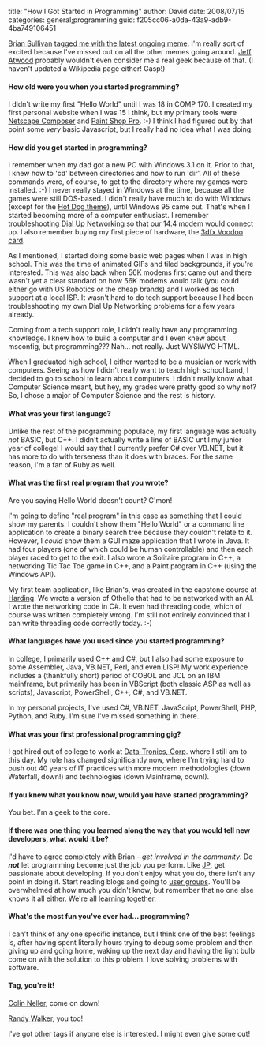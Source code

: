 
title: "How I Got Started in Programming"
author: David
date: 2008/07/15
categories: general;programming
guid: f205cc06-a0da-43a9-adb9-4ba749106451

[Brian Sullivan](http://www.sullivansoftdev.com/blog/) [tagged me with the latest ongoing meme](http://www.sullivansoftdev.com/blog/post/How-I-Got-Started-in-Programming.aspx). I'm really sort of excited because I've missed out on all the other memes going around. [Jeff Atwood](http://www.codinghorror.com/blog/) probably wouldn't even consider me a real geek because of that. (I haven't updated a Wikipedia page either! Gasp!)

#### How old were you when you started programming?

I didn't write my first "Hello World" until I was 18 in COMP 170. I created my first personal website when I was 15 I think, but my primary tools were [Netscape Composer](http://en.wikipedia.org/wiki/Netscape_Composer) and [Paint Shop Pro](http://en.wikipedia.org/wiki/Paint_Shop_Pro). :-) I think I had figured out by that point some *very* basic Javascript, but I really had no idea what I was doing. 

#### How did you get started in programming?

I remember when my dad got a new PC with Windows 3.1 on it. Prior to that, I knew how to 'cd' between directories and how to run 'dir'. All of these commands were, of course, to get to the directory where my games were installed. :-) I never really stayed in Windows at the time, because all the games were still DOS-based. I didn't really have much to do with Windows (except for the [Hot Dog theme](http://www.codinghorror.com/blog/archives/000341.html)), until Windows 95 came out. That's when I started becoming more of a computer enthusiast. I remember troubleshooting [Dial Up Networking](http://www.annoyances.org/exec/show/article04-100) so that our 14.4 modem would connect up. I also remember buying my first piece of hardware, the [3dfx Voodoo card](http://en.wikipedia.org/wiki/3dfx).

As I mentioned, I started doing some basic web pages when I was in high school. This was the time of animated GIFs and tiled backgrounds, if you're interested. This was also back when 56K modems first came out and there wasn't yet a clear standard on how 56K modems would talk (you could either go with US Robotics or the cheap brands) and I worked as tech support at a local ISP. It wasn't hard to do tech support because I had been troubleshooting my own Dial Up Networking problems for a few years already.

Coming from a tech support role, I didn't really have any programming knowledge. I knew how to build a computer and I even knew about msconfig, but programming??? Nah... not really. Just WYSIWYG HTML.

When I graduated high school, I either wanted to be a musician or work with computers. Seeing as how I didn't really want to teach high school band, I decided to go to school to learn about computers. I didn't really know what Computer Science meant, but hey, my grades were pretty good so why not? So, I chose a major of Computer Science and the rest is history.

#### What was your first language?

Unlike the rest of the programming populace, my first language was actually *not* BASIC, but C++. I didn't actually write a line of BASIC until my junior year of college! I would say that I currently prefer C# over VB.NET, but it has more to do with terseness than it does with braces. For the same reason, I'm a fan of Ruby as well.

#### What was the first real program that you wrote?

Are you saying Hello World doesn't count? C'mon! 

I'm going to define "real program" in this case as something that I could show my parents. I couldn't show them "Hello World" or a command line application to create a binary search tree because they couldn't relate to it. However, I *could* show them a GUI maze application that I wrote in Java. It had four players (one of which could be human controllable) and then each player raced to get to the exit. I also wrote a Solitaire program in C++, a networking Tic Tac Toe game in C++, and a Paint program in C++ (using the Windows API). 

My first team application, like Brian's, was created in the capstone course at [Harding](http://www.harding.edu/). We wrote a version of Othello that had to be networked with an AI. I wrote the networking code in C#. It even had threading code, which of course was written completely wrong. I'm still not entirely convinced that I can write threading code correctly today. :-)

#### What languages have you used since you started programming?

In college, I primarily used C++ and C#, but I also had some exposure to some Assembler, Java, VB.NET, Perl, and even LISP! My work experience includes a (thankfully short) period of COBOL and JCL on an IBM mainframe, but primarily has been in VBScript (both classic ASP as well as scripts), Javascript, PowerShell, C++, C#, and VB.NET. 

In my personal projects, I've used C#, VB.NET, JavaScript, PowerShell, PHP, Python, and Ruby. I'm sure I've missed something in there.

#### What was your first professional programming gig?

I got hired out of college to work at [Data-Tronics, Corp](http://www.data-tronics.com/). where I still am to this day. My role has changed significantly now, where I'm trying hard to push out 40 years of IT practices with more modern methodologies (down Waterfall, down!) and technologies (down Mainframe, down!). 

#### If you knew what you know now, would you have started programming?

You bet. I'm a geek to the core.

#### If there was one thing you learned along the way that you would tell new developers, what would it be?

I'd have to agree completely with Brian - *get involved in the community*. Do ***not*** let programming become just the job you perform. Like [JP](http://blog.jpboodhoo.com/), get passionate about developing. If you don't enjoy what you do, there isn't any point in doing it. Start reading blogs and going to [user groups](http://fsdnug.org/). You'll be overwhelmed at how much you didn't know, but remember that no one else knows it all either. We're all [learning together](http://www.mohundro.com/blog/2007/03/15/HowToGetBetterAtWhatYoureDoing.aspx). 

#### What's the most fun you've ever had... programming?
 
I can't think of any one specific instance, but I think one of the best feelings is, after having spent literally hours trying to debug some problem and then giving up and going home, waking up the next day and having the light bulb come on with the solution to this problem. I love solving problems with software. 
 
#### Tag, you're it!

[Colin Neller](http://www.colinneller.com/blog/), come on down!

[Randy Walker](http://mysoftwarestartup.com/blogs/), you too! 
 
I've got other tags if anyone else is interested. I might even give some out!

